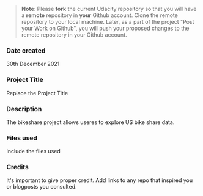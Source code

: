 >**Note**: Please **fork** the current Udacity repository so that you will have a **remote** repository in **your** Github account. Clone the remote repository to your local machine. Later, as a part of the project "Post your Work on Github", you will push your proposed changes to the remote repository in your Github account.

### Date created
30th December 2021

### Project Title
Replace the Project Title

### Description
The bikeshare project allows useres to explore US bike share data.

### Files used
Include the files used

### Credits
It's important to give proper credit. Add links to any repo that inspired you or blogposts you consulted.


